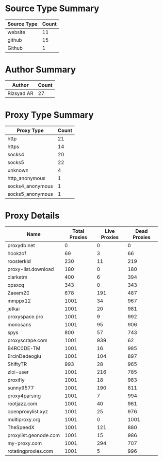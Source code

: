 # Source Type Summary

| Source Type | Count |
|-------------|-------|
| website | 11 |
| github | 15 |
| Github | 1 |


# Author Summary

| Author | Count |
|--------|-------|
| Rizsyad AR | 27 |


# Proxy Type Summary

| Proxy Type | Count |
|------------|-------|
| http | 21 |
| https | 14 |
| socks4 | 20 |
| socks5 | 22 |
| unknown | 4 |
| http_anonymous | 1 |
| socks4_anonymous | 1 |
| socks5_anonymous | 1 |


# Proxy Details

| Name | Total Proxies | Live Proxies | Dead Proxies |
|------|---------------|--------------|---------------|
| proxydb.net | 0 | 0 | 0 |
| hookzof | 69 | 3 | 66 |
| roosterkid | 230 | 11 | 219 |
| proxy-list.download | 180 | 0 | 180 |
| clarketm | 400 | 6 | 394 |
| opsxcq | 343 | 0 | 343 |
| Zaeem20 | 678 | 191 | 487 |
| mmppx12 | 1001 | 34 | 967 |
| jetkai | 1001 | 20 | 981 |
| proxyspace.pro | 1001 | 9 | 992 |
| monosans | 1001 | 95 | 906 |
| spys | 800 | 57 | 743 |
| proxyscrape.com | 1001 | 939 | 62 |
| B4RC0DE-TM | 1001 | 16 | 985 |
| ErcinDedeoglu | 1001 | 104 | 897 |
| ShiftyTR | 993 | 28 | 965 |
| zloi-user | 1001 | 216 | 785 |
| proxifly | 1001 | 18 | 983 |
| sunny9577 | 1001 | 190 | 811 |
| proxy4parsing | 1001 | 7 | 994 |
| rootjazz.com | 1001 | 40 | 961 |
| openproxylist.xyz | 1001 | 25 | 976 |
| multiproxy.org | 1001 | 0 | 1001 |
| TheSpeedX | 1001 | 121 | 880 |
| proxylist.geonode.com | 1001 | 15 | 986 |
| my-proxy.com | 1001 | 294 | 707 |
| rotatingproxies.com | 1001 | 5 | 996 |
